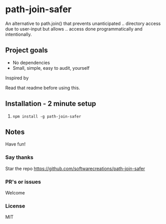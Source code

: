 # path-join-safer
An alternative to path.join() that prevents unanticipated .. directory access due to user-input but allows .. access done programmatically and intentionally.

## Project goals
* No dependencies
* Small, simple, easy to audit, yourself

Inspired by


Read that readme before using this.

## Installation - 2 minute setup

1. `npm install -g path-join-safer`


## Notes


Have fun!

### Say thanks
Star the repo
https://github.com/softwarecreations/path-join-safer

### PR's or issues
Welcome

### License
MIT

